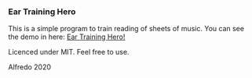 ### Ear Training Hero
This is a simple program to train reading of sheets of music.
You can see the demo in here:
[Ear Training Hero!](https://alorozco22.github.io/ear-training-hero/)

Licenced under MIT.
Feel free to use.

Alfredo
2020